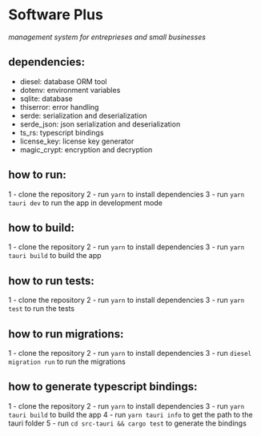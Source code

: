 # Software Plus

_management system for entreprieses and small businesses_

## dependencies:

- diesel: database ORM tool
- dotenv: environment variables
- sqlite: database
- thiserror: error handling
- serde: serialization and deserialization
- serde_json: json serialization and deserialization
- ts_rs: typescript bindings
- license_key: license key generator
- magic_crypt: encryption and decryption

## how to run:

1 - clone the repository
2 - run `yarn` to install dependencies
3 - run `yarn tauri dev` to run the app in development mode

## how to build:

1 - clone the repository
2 - run `yarn` to install dependencies
3 - run `yarn tauri build` to build the app

## how to run tests:

1 - clone the repository
2 - run `yarn` to install dependencies
3 - run `yarn test` to run the tests

## how to run migrations:

1 - clone the repository
2 - run `yarn` to install dependencies
3 - run `diesel migration run` to run the migrations

## how to generate typescript bindings:

1 - clone the repository
2 - run `yarn` to install dependencies
3 - run `yarn tauri build` to build the app
4 - run `yarn tauri info` to get the path to the tauri folder
5 - run `cd src-tauri && cargo test` to generate the bindings
